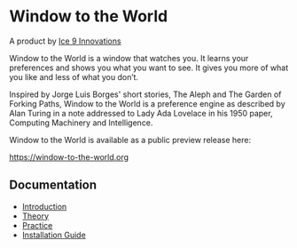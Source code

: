 # Window to the World
A product by [Ice 9 Innovations](https://ice9.ai)

Window to the World is a window that watches you. It learns your preferences and shows you what you want to see. It gives you more of what you like and less of what you don’t.

Inspired by Jorge Luis Borges' short stories, The Aleph and The Garden of Forking Paths, Window to the World is a preference engine as described by Alan Turing in a note addressed to Lady Ada Lovelace in his 1950 paper, Computing Machinery and Intelligence. 

Window to the World is available as a public preview release here:

https://window-to-the-world.org

## Documentation

*  [Introduction](./docs/index.md)
*  [Theory](./theory.md)
*  [Practice](./practice.md)
*  [Installation Guide](./install.md)
